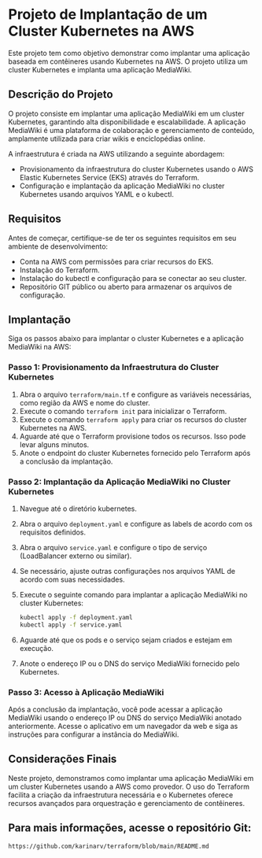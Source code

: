 # Projeto de Implantação de um Cluster Kubernetes na AWS

Este projeto tem como objetivo demonstrar como implantar uma aplicação baseada em contêineres usando Kubernetes na AWS. O projeto utiliza um cluster Kubernetes e implanta uma aplicação MediaWiki.

## Descrição do Projeto

O projeto consiste em implantar uma aplicação MediaWiki em um cluster Kubernetes, garantindo alta disponibilidade e escalabilidade. A aplicação MediaWiki é uma plataforma de colaboração e gerenciamento de conteúdo, amplamente utilizada para criar wikis e enciclopédias online.

A infraestrutura é criada na AWS utilizando a seguinte abordagem:

- Provisionamento da infraestrutura do cluster Kubernetes usando o AWS Elastic Kubernetes Service (EKS) através do Terraform.
- Configuração e implantação da aplicação MediaWiki no cluster Kubernetes usando arquivos YAML e o kubectl.

## Requisitos

Antes de começar, certifique-se de ter os seguintes requisitos em seu ambiente de desenvolvimento:

  - Conta na AWS com permissões para criar recursos do EKS.
  - Instalação do Terraform.
  - Instalação do kubectl e configuração para se conectar ao seu cluster.
  - Repositório GIT público ou aberto para armazenar os arquivos de configuração.

## Implantação

Siga os passos abaixo para implantar o cluster Kubernetes e a aplicação MediaWiki na AWS:

### Passo 1: Provisionamento da Infraestrutura do Cluster Kubernetes

 1. Abra o arquivo `terraform/main.tf` e configure as variáveis necessárias, como região da AWS e nome do cluster.
 2. Execute o comando `terraform init` para inicializar o Terraform.
 3. Execute o comando `terraform apply` para criar os recursos do cluster Kubernetes na AWS.
 4. Aguarde até que o Terraform provisione todos os recursos. Isso pode levar alguns minutos.
 5. Anote o endpoint do cluster Kubernetes fornecido pelo Terraform após a conclusão da implantação.

### Passo 2: Implantação da Aplicação MediaWiki no Cluster Kubernetes

 1. Navegue até o diretório kubernetes.
 2. Abra o arquivo `deployment.yaml` e configure as labels de acordo com os requisitos definidos.
 3. Abra o arquivo `service.yaml` e configure o tipo de serviço (LoadBalancer externo ou similar).
 4. Se necessário, ajuste outras configurações nos arquivos YAML de acordo com suas necessidades.
 5. Execute o seguinte comando para implantar a aplicação MediaWiki no cluster Kubernetes:

    ```bash
    kubectl apply -f deployment.yaml
    kubectl apply -f service.yaml
    ```

 6. Aguarde até que os pods e o serviço sejam criados e estejam em execução.
 7. Anote o endereço IP ou o DNS do serviço MediaWiki fornecido pelo Kubernetes.

### Passo 3: Acesso à Aplicação MediaWiki

Após a conclusão da implantação, você pode acessar a aplicação MediaWiki usando o endereço IP ou DNS do serviço MediaWiki anotado anteriormente. Acesse o aplicativo em um navegador da web e siga as instruções para configurar a instância do MediaWiki.

## Considerações Finais

Neste projeto, demonstramos como implantar uma aplicação MediaWiki em um cluster Kubernetes usando a AWS como provedor. O uso do Terraform facilita a criação da infraestrutura necessária e o Kubernetes oferece recursos avançados para orquestração e gerenciamento de contêineres.

## Para mais informações, acesse o repositório Git:

```
https://github.com/karinarv/terraform/blob/main/README.md
```

